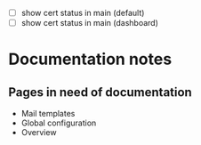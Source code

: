 * [ ] show cert status in main (default)
* [ ] show cert status in main (dashboard)

# Documentation notes

## Pages in need of documentation

* Mail templates
* Global configuration
* Overview
